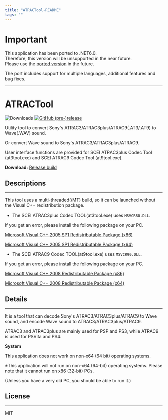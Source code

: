 ```yaml
---
title: "ATRACTool-README"
tags: ""
---
```


# Important

This application has been ported to .NET6.0.  
Therefore, this version will be unsupported in the near future.  
Please use the [ported version](https://github.com/XyLe-GBP/ATRACTool-Reloaded) in the future.  

The port includes support for multiple languages, additional features and bug fixes.

---

# ATRACTool

![Downloads](https://img.shields.io/github/downloads/XyLe-GBP/ATRACTool/total.svg)
[![GitHub (pre-)release](https://img.shields.io/github/release/XyLe-GBP/ATRACTool/all.svg)](https://github.com/XyLe-GBP/ATRACTool/releases)

Utility tool to convert Sony's ATRAC3/ATRAC3plus/ATRAC9(.AT3/.AT9) to Wave(.WAV) sound.  

Or convert Wave sound to Sony's ATRAC3/ATRAC3plus/ATRAC9.  

User interface functions are provided for SCEI ATRAC3plus Codec Tool (at3tool.exe) and SCEI ATRAC9 Codec Tool (at9tool.exe).

**Download:**
[Release build](https://github.com/XyLe-GBP/ATRACTool/releases)

## Descriptions
---

This tool uses a multi-threaded(/MT) build, so it can be launched without the Visual C++ redistribution package.

- The SCEI ATRAC3plus Codec TOOL(at3tool.exe) uses <code>MSVCR80.DLL</code>.  

If you get an error, please install the following package on your PC.

[Microsoft Visual C++ 2005 SP1 Redistributable Package (x86)](http://www.microsoft.com/ja-jp/download/details.aspx?id=5638)

[Microsoft Visual C++ 2005 SP1 Redistributable Package (x64)](http://www.microsoft.com/ja-jp/download/details.aspx?id=18471)

- The SCEI ATRAC9 Codec TOOL(at9tool.exe) uses <code>MSVCR90.DLL</code>.  

If you get an error, please install the following package on your PC.

[Microsoft Visual C++ 2008 Redistributable Package (x86)](http://www.microsoft.com/ja-jp/download/details.aspx?id=29)

[Microsoft Visual C++ 2008 Redistributable Package (x64)](http://www.microsoft.com/ja-jp/download/details.aspx?id=15336)

## Details
---

It is a tool that can decode Sony's ATRAC3/ATRAC3plus/ATRAC9 to Wave sound, and encode Wave sound to ATRAC3/ATRAC3plus/ATRAC9. 

ATRAC3 and ATRAC3plus are mainly used for PSP and PS3, while ATRAC9 is used for PSVita and PS4.

**System**

This application does not work on non-x64 (64 bit) operating systems.  

※This application will not run on non-x64 (64-bit) operating systems. Please note that it cannot run on x86 (32-bit) PCs.  

(Unless you have a very old PC, you should be able to run it.)

## License
---

MIT

